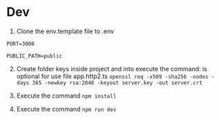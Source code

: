 # Dev
1. Clone the env.template file to .env
```
PORT=3000

PUBLIC_PATH=public
```
2. Create folder keys inside project and into execute the command: is optional for use file app.http2.ts ```openssl req -x509 -sha256 -nodes -days 365 -newkey rsa:2048 -keyout server.key -out server.crt```

3. Execute the command ```npm install```
4. Execute the command ```npm run dev```